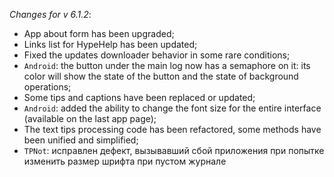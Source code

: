 _Changes for v 6.1.2_:
- App about form has been upgraded;
- Links list for HypeHelp has been updated;
- Fixed the updates downloader behavior in some rare conditions;
- `Android`: the button under the main log now has a semaphore on it: its color will show the state of the button and the state of background operations;
- Some tips and captions have been replaced or updated;
- `Android`: added the ability to change the font size for the entire interface (available on the last app page);
- The text tips processing code has been refactored, some methods have been unified and simplified;
- `TPNot`: исправлен дефект, вызывавший сбой приложения при попытке изменить размер шрифта при пустом журнале
